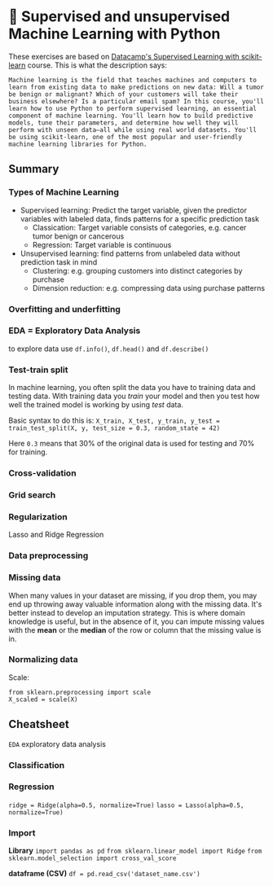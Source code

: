 # :robot: Supervised and unsupervised Machine Learning with Python

These exercises are based on [Datacamp's Supervised Learning with scikit-learn](https://learn.datacamp.com/courses/supervised-learning-with-scikit-learn) course. This is what the description says:
```
Machine learning is the field that teaches machines and computers to learn from existing data to make predictions on new data: Will a tumor be benign or malignant? Which of your customers will take their business elsewhere? Is a particular email spam? In this course, you'll learn how to use Python to perform supervised learning, an essential component of machine learning. You'll learn how to build predictive models, tune their parameters, and determine how well they will perform with unseen data—all while using real world datasets. You'll be using scikit-learn, one of the most popular and user-friendly machine learning libraries for Python.
```

## Summary

### Types of Machine Learning
- Supervised learning: Predict the target variable, given the predictor variables with labeled data, finds patterns for a specific prediction task
    - Classication: Target variable consists of categories, e.g. cancer tumor benign or cancerous
    - Regression: Target variable is continuous
- Unsupervised learning: find patterns from unlabeled data without prediction task in mind
    - Clustering: e.g. grouping customers into distinct categories by purchase
    - Dimension reduction: e.g. compressing data using purchase patterns


### Overfitting and underfitting

### EDA = Exploratory Data Analysis
to explore data use `df.info()`, `df.head()` and `df.describe()`



### Test-train split
In machine learning, you often split the data you have to training data and testing data. With training data you *train* your model and then you test how well the trained model is working by using *test* data.

Basic syntax to do this is:
`X_train, X_test, y_train, y_test = train_test_split(X, y, test_size = 0.3, random_state = 42)`

Here `0.3` means that 30% of the original data is used for testing and 70% for training.

### Cross-validation


### Grid search

### Regularization
Lasso and Ridge Regression

### Data preprocessing

### Missing data
When many values in your dataset are missing, if you drop them, you may end up throwing away valuable information along with the missing data. It's better instead to develop an imputation strategy. This is where domain knowledge is useful, but in the absence of it, you can impute missing values with the **mean** or the **median** of the row or column that the missing value is in.

### Normalizing data

Scale: 
```
from sklearn.preprocessing import scale
X_scaled = scale(X)
```

## Cheatsheet
`EDA` exploratory data analysis

### Classification

### Regression
`ridge = Ridge(alpha=0.5, normalize=True)`
`lasso = Lasso(alpha=0.5, normalize=True)`

### Import

**Library**
`import pandas as pd`
`from sklearn.linear_model import Ridge`
`from sklearn.model_selection import cross_val_score`

**dataframe (CSV)**
`df = pd.read_csv('dataset_name.csv')`


